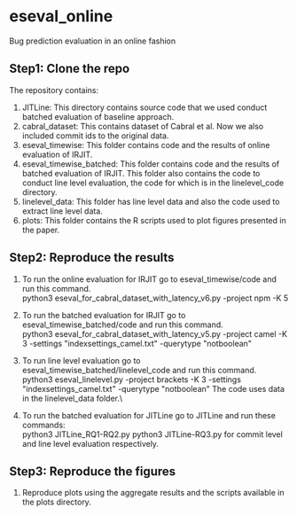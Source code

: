# eseval_online
Bug prediction evaluation in an online fashion

## Step1: Clone the repo
The repository contains:
1. JITLine: This directory contains source code that we used conduct batched evaluation of baseline approach.
2. cabral_dataset: This contains dataset of Cabral et al. Now we also included commit ids to the original data. 
3. eseval_timewise: This folder contains code and the results of online evaluation of IRJIT.
4. eseval_timewise_batched: This folder contains code and the results of batched evaluation of IRJIT. This folder 
also contains the code to conduct line level evaluation, the code for which is in the linelevel_code directory.
5. linelevel_data: This folder has line level data and also the code used to extract line level data.  
6. plots: This folder contains the R scripts used to plot figures presented in the paper.


## Step2: Reproduce the results

1. To run the online evaluation for IRJIT go to eseval_timewise/code and run this command. \
python3 eseval_for_cabral_dataset_with_latency_v6.py -project npm -K 5


2. To run the batched evaluation for IRJIT go to eseval_timewise_batched/code and run this command. \
python3 eseval_for_cabral_dataset_with_latency_v5.py -project camel -K 3 -settings "indexsettings_camel.txt" -querytype "notboolean"


3. To run line level evaluation go to eseval_timewise_batched/linelevel_code and run this command. \
python3 eseval_linelevel.py -project brackets -K 3 -settings "indexsettings_camel.txt" -querytype "notboolean"
The code uses data in the linelevel_data folder.\


4. To run the batched evaluation for JITLine go to JITLine and run these commands:\
python3 JITLine_RQ1-RQ2.py
python3 JITLine-RQ3.py
for commit level and line level evaluation respectively.


## Step3: Reproduce the figures
1. Reproduce plots using the aggregate results and the scripts available in the plots directory.
